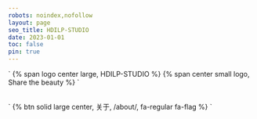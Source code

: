 ```yaml
---
robots: noindex,nofollow
layout: page
seo_title: HDILP-STUDIO
date: 2023-01-01
toc: false
pin: true
---
```


<p>
`
{% span logo center large, HDILP-STUDIO %}
{% span center small logo, Share the beauty %}
`
</p>

<br>
`
{% btn solid large center, 关于, /about/, fa-regular fa-flag %}
`
<br>

